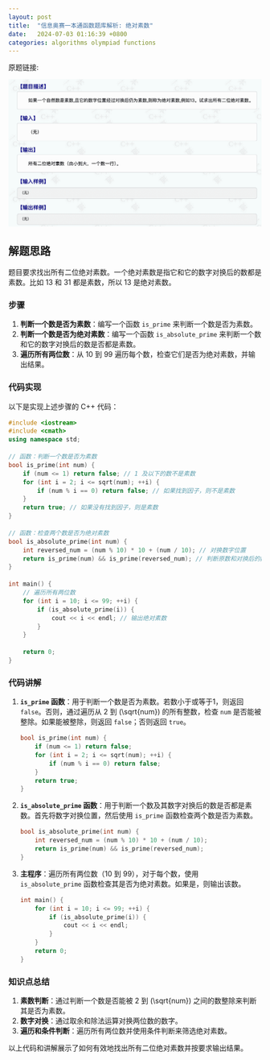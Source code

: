 ```yaml
---
layout: post
title:  "信息奥赛一本通函数题库解析: 绝对素数"
date:   2024-07-03 01:16:39 +0800
categories: algorithms olympiad functions
---
```



原题链接: [](http://ybt.ssoier.cn:8088/problem_show.php?pid=1153)

![](https://raw.githubusercontent.com/jamiesun/images/master/default/p8ZvfS.png)

## 解题思路

题目要求找出所有二位绝对素数。一个绝对素数是指它和它的数字对换后的数都是素数。比如 13 和 31 都是素数，所以 13 是绝对素数。

### 步骤

1. **判断一个数是否为素数**：编写一个函数 `is_prime` 来判断一个数是否为素数。
2. **判断一个数是否为绝对素数**：编写一个函数 `is_absolute_prime` 来判断一个数和它的数字对换后的数是否都是素数。
3. **遍历所有两位数**：从 10 到 99 遍历每个数，检查它们是否为绝对素数，并输出结果。

### 代码实现

以下是实现上述步骤的 C++ 代码：

```cpp
#include <iostream>
#include <cmath>
using namespace std;

// 函数：判断一个数是否为素数
bool is_prime(int num) {
    if (num <= 1) return false; // 1 及以下的数不是素数
    for (int i = 2; i <= sqrt(num); ++i) {
        if (num % i == 0) return false; // 如果找到因子，则不是素数
    }
    return true; // 如果没有找到因子，则是素数
}

// 函数：检查两个数是否为绝对素数
bool is_absolute_prime(int num) {
    int reversed_num = (num % 10) * 10 + (num / 10); // 对换数字位置
    return is_prime(num) && is_prime(reversed_num); // 判断原数和对换后的数是否都是素数
}

int main() {
    // 遍历所有两位数
    for (int i = 10; i <= 99; ++i) {
        if (is_absolute_prime(i)) {
            cout << i << endl; // 输出绝对素数
        }
    }

    return 0;
}
```

### 代码讲解

1. **`is_prime` 函数**：用于判断一个数是否为素数。若数小于或等于1，则返回 `false`。否则，通过遍历从 2 到 \(\sqrt{num}\) 的所有整数，检查 `num` 是否能被整除。如果能被整除，则返回 `false`；否则返回 `true`。

    ```cpp
    bool is_prime(int num) {
        if (num <= 1) return false;
        for (int i = 2; i <= sqrt(num); ++i) {
            if (num % i == 0) return false;
        }
        return true;
    }
    ```

2. **`is_absolute_prime` 函数**：用于判断一个数及其数字对换后的数是否都是素数。首先将数字对换位置，然后使用 `is_prime` 函数检查两个数是否为素数。

    ```cpp
    bool is_absolute_prime(int num) {
        int reversed_num = (num % 10) * 10 + (num / 10);
        return is_prime(num) && is_prime(reversed_num);
    }
    ```

3. **主程序**：遍历所有两位数（10 到 99），对于每个数，使用 `is_absolute_prime` 函数检查其是否为绝对素数。如果是，则输出该数。

    ```cpp
    int main() {
        for (int i = 10; i <= 99; ++i) {
            if (is_absolute_prime(i)) {
                cout << i << endl;
            }
        }
        return 0;
    }
    ```

### 知识点总结

1. **素数判断**：通过判断一个数是否能被 2 到 \(\sqrt{num}\) 之间的数整除来判断其是否为素数。
2. **数字对换**：通过取余和除法运算对换两位数的数字。
3. **遍历和条件判断**：遍历所有两位数并使用条件判断来筛选绝对素数。

以上代码和讲解展示了如何有效地找出所有二位绝对素数并按要求输出结果。